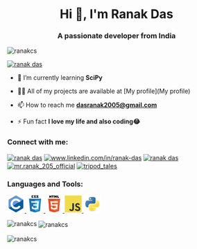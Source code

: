 <h1 align="center">Hi 👋, I'm Ranak Das</h1>
<h3 align="center">A passionate developer from India</h3>
<img src="https://i.pinimg.com/originals/75/87/df/7587df77ef521cf98057d0028ee983f1.gif" width="400px" align="right" alt="">

<p align="left"> <img src="https://komarev.com/ghpvc/?username=ranakcs&label=Profile%20views&color=0e75b6&style=flat" alt="ranakcs" /> </p>

<p align="left"> <a href="https://twitter.com/ranak das" target="blank"><img src="https://img.shields.io/twitter/follow/ranak das?logo=twitter&style=for-the-badge" alt="ranak das" /></a> </p>

- 🌱 I’m currently learning **SciPy**

- 👨‍💻 All of my projects are available at [My profile](My profile)

- 📫 How to reach me **dasranak2005@gmail.com**

- ⚡ Fun fact **I love my life and also coding😂**

<h3 align="left">Connect with me:</h3>
<p align="left">
<a href="https://twitter.com/ranak das" target="blank"><img align="center" src="https://raw.githubusercontent.com/rahuldkjain/github-profile-readme-generator/master/src/images/icons/Social/twitter.svg" alt="ranak das" height="30" width="40" /></a>
<a href="https://linkedin.com/in/www.linkedin.com/in/ranak-das" target="blank"><img align="center" src="https://raw.githubusercontent.com/rahuldkjain/github-profile-readme-generator/master/src/images/icons/Social/linked-in-alt.svg" alt="www.linkedin.com/in/ranak-das" height="30" width="40" /></a>
<a href="https://fb.com/ranak das" target="blank"><img align="center" src="https://raw.githubusercontent.com/rahuldkjain/github-profile-readme-generator/master/src/images/icons/Social/facebook.svg" alt="ranak das" height="30" width="40" /></a>
<a href="https://instagram.com/mr.ranak_205_official" target="blank"><img align="center" src="https://raw.githubusercontent.com/rahuldkjain/github-profile-readme-generator/master/src/images/icons/Social/instagram.svg" alt="mr.ranak_205_official" height="30" width="40" /></a>
<a href="https://www.youtube.com/c/tripod_tales" target="blank"><img align="center" src="https://raw.githubusercontent.com/rahuldkjain/github-profile-readme-generator/master/src/images/icons/Social/youtube.svg" alt="tripod_tales" height="30" width="40" /></a>
</p>

<h3 align="left">Languages and Tools:</h3>
<p align="left"> <a href="https://www.cprogramming.com/" target="_blank" rel="noreferrer"> <img src="https://raw.githubusercontent.com/devicons/devicon/master/icons/c/c-original.svg" alt="c" width="40" height="40"/> </a> <a href="https://www.w3schools.com/css/" target="_blank" rel="noreferrer"> <img src="https://raw.githubusercontent.com/devicons/devicon/master/icons/css3/css3-original-wordmark.svg" alt="css3" width="40" height="40"/> </a> <a href="https://www.w3.org/html/" target="_blank" rel="noreferrer"> <img src="https://raw.githubusercontent.com/devicons/devicon/master/icons/html5/html5-original-wordmark.svg" alt="html5" width="40" height="40"/> </a> <a href="https://developer.mozilla.org/en-US/docs/Web/JavaScript" target="_blank" rel="noreferrer"> <img src="https://raw.githubusercontent.com/devicons/devicon/master/icons/javascript/javascript-original.svg" alt="javascript" width="40" height="40"/> </a> <a href="https://www.python.org" target="_blank" rel="noreferrer"> <img src="https://raw.githubusercontent.com/devicons/devicon/master/icons/python/python-original.svg" alt="python" width="40" height="40"/> </a> </p>

<p><img align="left" src="https://github-readme-stats.vercel.app/api/top-langs?username=ranakcs&show_icons=true&locale=en&layout=compact" alt="ranakcs" /></p>

<p>&nbsp;<img align="center" src="https://github-readme-stats.vercel.app/api?username=ranakcs&show_icons=true&locale=en" alt="ranakcs" /></p>

<p><img align="center" src="https://github-readme-streak-stats.herokuapp.com/?user=ranakcs&" alt="ranakcs" /></p>
